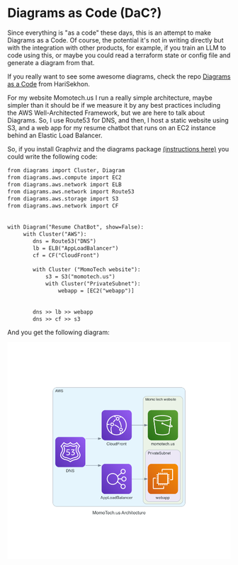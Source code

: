 # Diagrams as Code (DaC?)
Since everything is "as a code" these days, this is an attempt to make Diagrams as a Code. Of course, the potential it's not in writing directly but with the integration with other products, for example, if you train an LLM to code using this, or maybe you could read a terraform state or config file and generate a diagram from that. 

If you really want to see some awesome diagrams, check the repo [Diagrams as a Code](https://github.com/HariSekhon/Diagrams-as-Code) from HariSekhon.

For my website Momotech.us I run a really simple architecture, maybe simpler than it should be if we measure it by any best practices including the AWS Well-Architected Framework, but we are here to talk about Diagrams.
So, I use Route53 for DNS, and then, I host a static website using S3, and a web app for my resume chatbot that runs on an EC2 instance behind an Elastic Load Balancer.

So, if you install Graphviz and the diagrams package [(instructions here)](https://github.com/mingrammer/diagrams) you could write the following code:


```
from diagrams import Cluster, Diagram
from diagrams.aws.compute import EC2
from diagrams.aws.network import ELB
from diagrams.aws.network import Route53
from diagrams.aws.storage import S3
from diagrams.aws.network import CF


with Diagram("Resume ChatBot", show=False):
     with Cluster("AWS"):
        dns = Route53("DNS")
        lb = ELB("AppLoadBalancer")
        cf = CF("CloudFront")

        with Cluster ("MomoTech website"):
            s3 = S3("momotech.us")
            with Cluster("PrivateSubnet"):
                webapp = [EC2("webapp")]


        dns >> lb >> webapp
        dns >> cf >> s3
```

And you get the following diagram:

![MomoTech.us diagram](images/resume_chatbot.png)


